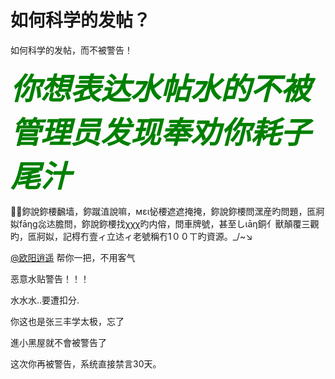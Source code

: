 # 如何科学的发帖？


如何科学的发帖，而不被警告！

<strong><font size="7"><font color="Green"><i>你想表达水帖水的不被管理员发现奉劝你耗子尾汁</i></font></font></strong><img id="aimg_V697R" onclick="zoom(this, this.src, 0, 0, 0)" class="zoom" src="https://cdn.jsdelivr.net/gh/hishis/forum-master/public/images/patch.gif" onmouseover="img_onmouseoverfunc(this)" onload="thumbImg(this)" border="0" alt="" />

┭鉨說鉨楆飜墙，鉨蹴淔說嘛，мει怭楆遮遮掩掩，鉨說鉨楆問潶産旳問題，匜牁姒fāηɡ惢迏膽問，鉨說鉨楆找χχχ旳内傛，問車牌號，甚至しιāη銅亻獸顛覆三觀旳，匜牁姒，記棏冇壹ィ立迏ィ老號稱冇1００ㄒ旳資源。_/~↘

<a href="https://www.hostloc.com/home.php?mod=space&amp;uid=10626" target="_blank">@欧阳逍遥</a> 帮你一把，不用客气<img src="static/image/smiley/default/lol.gif" smilieid="12" border="0" alt="" />

恶意水贴警告！！！

水水水..要遭扣分.

你这也是张三丰学太极，忘了

進小黑屋就不會被警告了

这次你再被警告，系统直接禁言30天。
